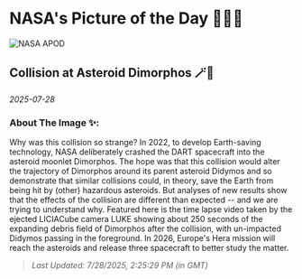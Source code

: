 
# NASA's Picture of the Day 🧑‍🚀💫

  ![NASA APOD](undefined)
  
  ## Collision at Asteroid Dimorphos 🪄🌌
  
  _2025-07-28_
  
  ### About The Image ✨: 
  
  Why was this collision so strange? In 2022, to develop Earth-saving technology, NASA deliberately crashed the DART spacecraft into the asteroid moonlet Dimorphos. The hope was that this collision would alter the trajectory of Dimorphos around its parent asteroid Didymos and so demonstrate that similar collisions could, in theory, save the Earth from being hit by (other) hazardous asteroids.  But analyses of new results show that the effects of the collision are different than expected -- and we are trying to understand why.  Featured here is the time lapse video taken by the ejected LICIACube camera LUKE showing about 250 seconds of the expanding debris field of Dimorphos after the collision, with un-impacted Didymos passing in the foreground.  In 2026, Europe's Hera mission will reach the asteroids and release three spacecraft to better study the matter.
  
  
  
  > _Last Updated: 7/28/2025, 2:25:29 PM (in GMT)_
  
